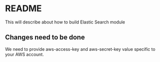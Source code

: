 # README #
This will describe about how to build Elastic Search  module

## Changes need to be done ##
We need to provide aws-access-key and aws-secret-key value specific to your AWS account.

